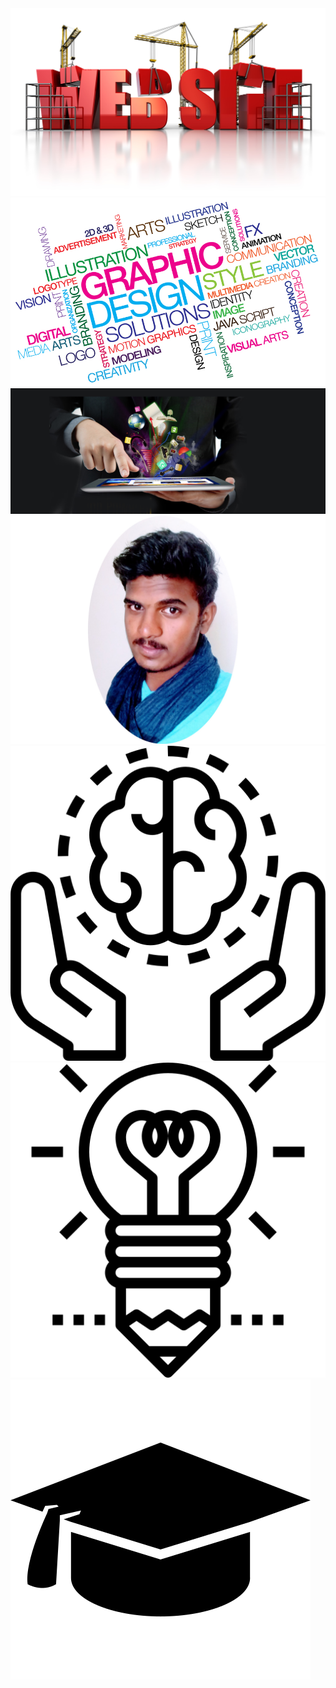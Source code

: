 <img src="https://github.com/prasadunique/prasadunique.github.io/blob/master/image/3.jpg">
<img src="https://github.com/prasadunique/prasadunique.github.io/blob/master/image/4.jpg">
<img src="https://github.com/prasadunique/prasadunique.github.io/blob/master/image/7.jpg">
<img src="https://github.com/prasadunique/prasadunique.github.io/blob/master/image/8.jpg">
<img src="https://github.com/prasadunique/prasadunique.github.io/blob/master/image/intellectual.jpg">
<img src="https://github.com/prasadunique/prasadunique.github.io/blob/master/image/creativity.jpg">
<img src="https://github.com/prasadunique/prasadunique.github.io/blob/master/image/students-cap.jpg">
